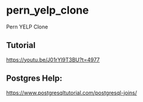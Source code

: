# pern_yelp_clone
Pern YELP Clone

## Tutorial
https://youtu.be/J01rYl9T3BU?t=4977

## Postgres Help:
https://www.postgresqltutorial.com/postgresql-joins/